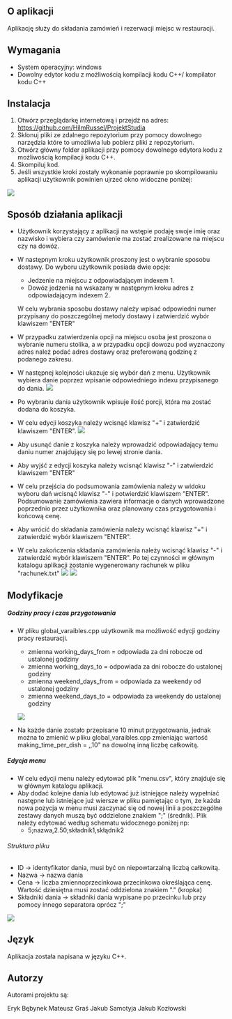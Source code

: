 ﻿## O aplikacji 
Aplikację służy do składania zamówień i rezerwacji miejsc w restauracji.

## Wymagania
- System operacyjny: windows
- Dowolny edytor kodu z możliwością kompilacji kodu C++/ kompilator kodu C++ 

## Instalacja
1. Otwórz przeglądarkę internetową i przejdź na adres: https://github.com/HiImRussel/ProjektStudia
2. Sklonuj pliki ze zdalnego repozytorium przy pomocy dowolnego narzędzia które to umożliwia lub pobierz pliki z repozytorium.
3. Otwórz główny folder aplikacji przy pomocy dowolnego edytora kodu z możliwością kompilacji kodu C++.
4. Skompiluj kod.
5. Jeśli wszystkie kroki zostały wykonanie poprawnie po skompilowaniu aplikacji użytkownik powinien ujrzeć okno widoczne poniżej:

![](screens/welcome.PNG)
## Sposób działania aplikacji
- Użytkownik korzystający z aplikacji na wstępie podaję swoje imię oraz nazwisko i wybiera czy zamówienie ma zostać zrealizowane na miejscu czy na dowóz.
- W następnym kroku użytkownik proszony jest o wybranie sposobu dostawy. Do wyboru użytkownik posiada dwie opcje:
    - Jedzenie na miejscu z odpowiadającym indexem 1.
    - Dowóz jedzenia na wskazany w następnym kroku adres z odpowiadającym indexem 2.

    W celu wybrania sposobu dostawy należy wpisać odpowiedni numer przypisany do poszczególnej metody dostawy i zatwierdzić wybór klawiszem "ENTER"
- W przypadku zatwierdzenia opcji na miejscu osoba jest proszona o wybranie numeru stolika, a w przypadku opcji dowozu pod wyznaczony adres należ podać adres dostawy oraz preferowaną godzinę z podanego zakresu.
- W następnej kolejności ukazuje się wybór dań z menu. Użytkownik wybiera danie poprzez wpisanie odpowiedniego indexu przypisanego do dania.
![](screens/menu.PNG)
- Po wybraniu dania użytkownik wpisuje ilość porcji, która ma zostać dodana do koszyka.
- W celu edycji koszyka należy wcisnąć klawisz "+" i zatwierdzić klawiszem "ENTER".
![](screens/cart.PNG)
- Aby usunąć danie z koszyka należy wprowadzić odpowiadający temu daniu numer znajdujący się po lewej stronie dania.
- Aby wyjść z edycji koszyka należy wcisnąć klawisz "-" i zatwierdzić klawiszem "ENTER"
- W celu przejścia do podsumowania zamówienia należy w widoku wyboru dań wcisnąć klawisz "-" i potwierdzić klawiszem "ENTER". Podsumowanie zamówienia zawiera informacje o  danych wprowadzone poprzednio przez użytkownika oraz planowany czas przygotowania i końcową cenę.
- Aby wrócić do składania zamówienia należy wcisnąć klawisz "+" i zatwierdzić wybór klawiszem "ENTER".
- W celu zakończenia składania zamówienia należy wcisnąć klawisz "-" i zatwierdzić wybór klawiszem "ENTER". Po tej czynności w głównym katalogu aplikacji zostanie wygenerowany rachunek w pliku "rachunek.txt"
![](screens/checkout.PNG)
![](screens/bill.PNG)

## Modyfikacje 
##### Godziny pracy i czas przygotowania
- W pliku global_varaibles.cpp użytkownik ma możliwość edycji godziny pracy restauracji.
    - zmienna working_days_from = odpowiada za dni robocze od ustalonej godziny
    - zmienna working_days_to = odpowiada za dni robocze do ustalonej godziny 
    - zmienna weekend_days_from = odpowiada za weekendy od ustalonej godziny 
    - zmienna  weekend_days_to = odpowiada za weekendy do ustalonej godziny
    
    ![](screens/globals.png)

- Na każde danie zostało przepisane 10 minut przygotowania, jednak można to zmienić w pliku global_varaibles.cpp zmieniając wartość making_time_per_dish = ,,10" na dowolną inną liczbę całkowitą.

##### Edycja menu
- W celu edycji menu należy edytować plik "menu.csv", który znajduje się w głównym katalogu aplikacji. 
- Aby dodać kolejne dania lub edytować już istniejące należy wypełniać następne lub istniejące już wiersze w pliku pamiętając o tym, że każda nowa pozycja w menu musi zaczynać się od nowej linii a poszczególne zestawy danych muszą być oddzielone znakiem ";" (średnik). Plik należy edytować według schematu widocznego poniżej np:
    - 5;nazwa,2.50;składnik1,skłądnik2

###### Struktura pliku
- ID -> identyfikator dania, musi być on niepowtarzalną liczbą całkowitą.
- Nazwa -> nazwa dania
- Cena -> liczba zmiennoprzecinkowa przecinkowa określająca cenę. Wartość dziesiętna musi zostać oddzielona znakiem "." (kropka)
- Składniki dania -> składniki dania wypisane po przecinku lub przy pomocy innego separatora oprócz ";"

![](screens/menu-items.png)

## Język
Aplikacja została napisana w języku C++.

## Autorzy
Autorami projektu są:

Eryk Bębynek
Mateusz Graś
Jakub Samotyja
Jakub Kozłowski 
